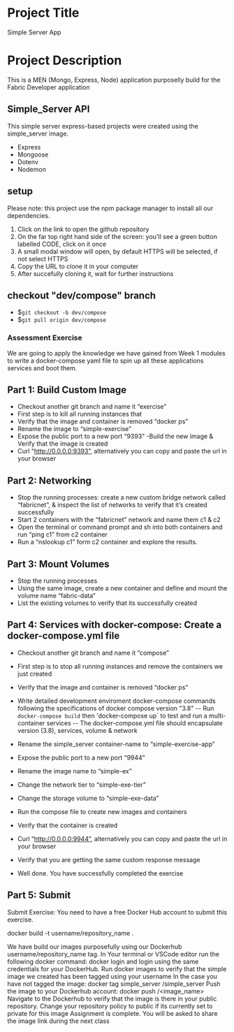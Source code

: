 # Project Title

Simple Server App

# Project Description

This is a MEN (Mongo, Express, Node) application purposelly build for the Fabric Developer application


## Simple_Server API

This simple server express-based projects were created using the simple_server image.

- Express
- Mongoose
- Dotenv
- Nodemon


## setup

Please note: this project use the npm package manager to install all our dependencies. 

1. Click on the link to open the github repository
2. On the far top right hand side of the screen: you'll see a green button labelled CODE, click on it once
3. A small modal window will open, by default HTTPS will be selected, if not select HTTPS
4. Copy the URL to clone it in your computer
5. After succefully cloning it, wait for further instructions 

## checkout "dev/compose" branch

- $`git checkout -b dev/compose`
- $`git pull origin dev/compose`


### Assessment Exercise

We are going to apply the knowledge we have gained from Week 1 modules to write a docker-compose yaml file to spin up all these applications services and boot them. 


## Part 1: Build Custom Image
- Checkout another git branch and name it “exercise”
- First step is to kill all running instances that 
- Verify that the image and container is removed “docker ps”
- Rename the image to “simple-exercise”
- Expose the public port to a new port “9393”
-Build the new image & Verify that the image is created
- Curl “http://0.0.0.0:9393”, alternatively you can copy and paste the url in your browser


## Part 2: Networking
- Stop the running processes: create a new custom bridge network called “fabricnet”, & inspect the list of networks to verify that it’s created successfully
- Start 2 containers with the “fabricnet” network and name them c1 & c2
- Open the terminal or command prompt and sh into both containers and run “ping c1” from c2 container
- Run a “nslookup c1” form c2 container and explore the results.


## Part 3: Mount Volumes
- Stop the running processes
- Using the same image, create a new container and define and mount the volume name “fabric-data” 
- List the existing volumes to verify that its successfully created

## Part 4: Services with docker-compose: Create a docker-compose.yml file

 - Checkout another git branch and name it “compose”
 - First step is to stop all running instances and remove the containers we just created
 - Verify that the image and container is removed “docker ps”
 - Write detailed development enviroment docker-compose commands following the specifications of docker compose version "3.8" 
  -- Run `docker-compose build` then 'docker-compose up` to test and run a multi-container services 
  -- The docker-compose.yml file should encapsulate version (3.8), services, volume  & network 
 - Rename the simple_server container-name to “simple-exercise-app”
 - Expose the public port to a new port “9944”
 - Rename the image name to “simple-ex”
 - Change the network tier to “simple-exe-tier”
 - Change the storage volume to “simple-exe-data”
 - Run the compose file to create new images and containers
 - Verify that the container is created
 - Curl “http://0.0.0.0:9944”, alternatively you can copy and paste the url in your browser
 - Verify that you are getting the same custom response message

 - Well done. You have successfully completed the	exercise


## Part 5: Submit

Submit Exercise: You need to have a free Docker Hub account to submit this exercise.

docker build -t username/repository_name .

We have build our images purposefully using our Dockerhub username/repository_name tag. 
In Your terminal or VSCode editor run the following docker command: docker login and login using the same credentials for your DockerHub. 
Run docker images to verify that the simple image we created has been tagged using your username
In the case you have not tagged the image: docker tag simple_server <yourUsername>/simple_server
Push the image to your Dockerhub account: docker push <username>/<image_name>
Navigate to the Dockerhub to verify that the image is there in your public repository. 
Change your repository policy to public if its currently set to private for this image
Assignment is complete. You will be asked to share the image link during the next class
